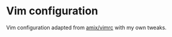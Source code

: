 # Vim configuration

Vim configuration adapted from [amix/vimrc](https://github.com/amix/vimrc) with my own tweaks.

